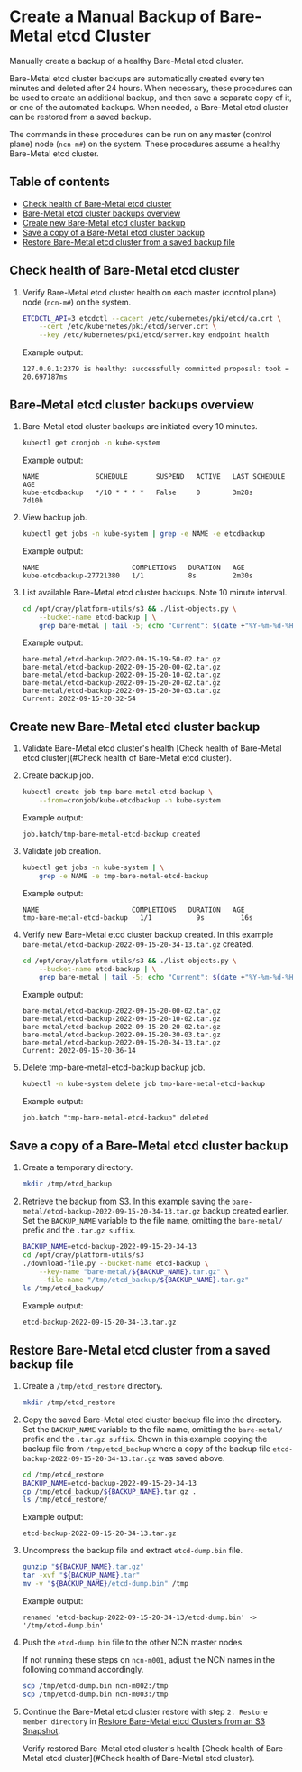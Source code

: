 # Create a Manual Backup of Bare-Metal etcd Cluster

Manually create a backup of a healthy Bare-Metal etcd cluster.

Bare-Metal etcd cluster backups are automatically created every ten minutes and deleted after 24 hours.
When necessary, these procedures can be used to create an additional backup, and then save a separate copy of it, or one of the automated backups.
When needed, a Bare-Metal etcd cluster can be restored from a saved backup.

The commands in these procedures can be run on any master (control plane) node \(`ncn-m#`\) on the system.
These procedures assume a healthy Bare-Metal etcd cluster.

## Table of contents

* [Check health of Bare-Metal etcd cluster](#Check-health-of-Bare-Metal-etcd-cluster)
* [Bare-Metal etcd cluster backups overview](#Bare-Metal-etcd-cluster-backups-overview)
* [Create new Bare-Metal etcd cluster backup](#Create-new-Bare-Metal-etcd-cluster-backup)
* [Save a copy of a Bare-Metal etcd cluster backup](#Save-a-copy-of-a-Bare-Metal-etcd-cluster-backup)
* [Restore Bare-Metal etcd cluster from a saved backup file](#Restore-Bare-Metal-etcd-cluster-from-a-saved-backup-file)

## Check health of Bare-Metal etcd cluster

1. Verify Bare-Metal etcd cluster health on each master (control plane) node \(`ncn-m#`\) on the system.
    
    ```bash
    ETCDCTL_API=3 etcdctl --cacert /etc/kubernetes/pki/etcd/ca.crt \
        --cert /etc/kubernetes/pki/etcd/server.crt \
        --key /etc/kubernetes/pki/etcd/server.key endpoint health
    ```
    
    Example output:
    
    ```text
    127.0.0.1:2379 is healthy: successfully committed proposal: took = 20.697187ms
    ```

## Bare-Metal etcd cluster backups overview

1. Bare-Metal etcd cluster backups are initiated every 10 minutes.
    
    ```bash
    kubectl get cronjob -n kube-system
    ```
    
    Example output:
    
    ```text
    NAME              SCHEDULE       SUSPEND   ACTIVE   LAST SCHEDULE   AGE
    kube-etcdbackup   */10 * * * *   False     0        3m28s           7d10h
    ```

1. View backup  job.
    
    ```bash
    kubectl get jobs -n kube-system | grep -e NAME -e etcdbackup
    ```
    
    Example output:
    
    ```text
    NAME                       COMPLETIONS   DURATION   AGE
    kube-etcdbackup-27721380   1/1           8s         2m30s
    ```

1. List available Bare-Metal etcd cluster backups. Note 10 minute interval.
    
    ```bash
    cd /opt/cray/platform-utils/s3 && ./list-objects.py \
        --bucket-name etcd-backup | \
        grep bare-metal | tail -5; echo "Current": $(date +"%Y-%m-%d-%H-%M-%S")
    ```
    
    Example output:
    
    ```text
    bare-metal/etcd-backup-2022-09-15-19-50-02.tar.gz
    bare-metal/etcd-backup-2022-09-15-20-00-02.tar.gz
    bare-metal/etcd-backup-2022-09-15-20-10-02.tar.gz
    bare-metal/etcd-backup-2022-09-15-20-20-02.tar.gz
    bare-metal/etcd-backup-2022-09-15-20-30-03.tar.gz
    Current: 2022-09-15-20-32-54
    ```

## Create new Bare-Metal etcd cluster backup

1. Validate Bare-Metal etcd cluster's health [Check health of Bare-Metal etcd cluster](#Check health of Bare-Metal etcd cluster).

1. Create backup job.
    
    ```bash
    kubectl create job tmp-bare-metal-etcd-backup \
        --from=cronjob/kube-etcdbackup -n kube-system
    ```
    
    Example output:
    
    ```text
    job.batch/tmp-bare-metal-etcd-backup created
    ```

1. Validate job creation.
    
    ```bash
    kubectl get jobs -n kube-system | \
        grep -e NAME -e tmp-bare-metal-etcd-backup
    ```
    
    Example output:
    
    ```text
    NAME                       COMPLETIONS   DURATION   AGE
    tmp-bare-metal-etcd-backup   1/1           9s         16s
    ```

1. Verify new Bare-Metal etcd cluster backup created.
    In this example `bare-metal/etcd-backup-2022-09-15-20-34-13.tar.gz` created.
    
    ```bash
    cd /opt/cray/platform-utils/s3 && ./list-objects.py \
        --bucket-name etcd-backup | \
        grep bare-metal | tail -5; echo "Current": $(date +"%Y-%m-%d-%H-%M-%S")
    ```
     
    Example output:
    
    ```text
    bare-metal/etcd-backup-2022-09-15-20-00-02.tar.gz
    bare-metal/etcd-backup-2022-09-15-20-10-02.tar.gz
    bare-metal/etcd-backup-2022-09-15-20-20-02.tar.gz
    bare-metal/etcd-backup-2022-09-15-20-30-03.tar.gz
    bare-metal/etcd-backup-2022-09-15-20-34-13.tar.gz
    Current: 2022-09-15-20-36-14
    ```

1. Delete tmp-bare-metal-etcd-backup backup job.
    
    ```bash
    kubectl -n kube-system delete job tmp-bare-metal-etcd-backup
    ```
    
    Example output:
    
    ```text
    job.batch "tmp-bare-metal-etcd-backup" deleted
    ```

## Save a copy of a Bare-Metal etcd cluster backup

1. Create a temporary directory.
    
    ```bash
    mkdir /tmp/etcd_backup
    ```

1. Retrieve the backup from S3.
    In this example saving the `bare-metal/etcd-backup-2022-09-15-20-34-13.tar.gz` backup created earlier.
    Set the `BACKUP_NAME` variable to the file name, omitting the `bare-metal/` prefix and the `.tar.gz suffix`.
    
    ```bash
    BACKUP_NAME=etcd-backup-2022-09-15-20-34-13
    cd /opt/cray/platform-utils/s3
    ./download-file.py --bucket-name etcd-backup \
        --key-name "bare-metal/${BACKUP_NAME}.tar.gz" \
        --file-name "/tmp/etcd_backup/${BACKUP_NAME}.tar.gz"
    ls /tmp/etcd_backup/
    ```
    
    Example output:
    
    ```text
    etcd-backup-2022-09-15-20-34-13.tar.gz
    ```

## Restore Bare-Metal etcd cluster from a saved backup file

1. Create a `/tmp/etcd_restore` directory.
    
    ```bash
    mkdir /tmp/etcd_restore
    ```

1. Copy the saved Bare-Metal etcd cluster backup file into the directory.
    Set the `BACKUP_NAME` variable to the file name, omitting the `bare-metal/` prefix and the `.tar.gz suffix`.
    Shown in this example copying the backup file from `/tmp/etcd_backup`
    where a copy of the backup file `etcd-backup-2022-09-15-20-34-13.tar.gz` was saved above.
    
    ```bash
    cd /tmp/etcd_restore
    BACKUP_NAME=etcd-backup-2022-09-15-20-34-13
    cp /tmp/etcd_backup/${BACKUP_NAME}.tar.gz .
    ls /tmp/etcd_restore/
    ```
    
    Example output:
    
    ```text
    etcd-backup-2022-09-15-20-34-13.tar.gz
    ```

1. Uncompress the backup file and extract `etcd-dump.bin` file.
    
    ```bash
    gunzip "${BACKUP_NAME}.tar.gz"
    tar -xvf "${BACKUP_NAME}.tar"
    mv -v "${BACKUP_NAME}/etcd-dump.bin" /tmp
    ```
    
    Example output:
    
    ```text
    renamed 'etcd-backup-2022-09-15-20-34-13/etcd-dump.bin' -> '/tmp/etcd-dump.bin'
    ```

1. Push the `etcd-dump.bin` file to the other NCN master nodes.
    
    If not running these steps on `ncn-m001`, adjust the NCN names in the following command accordingly.
    
    ```bash
    scp /tmp/etcd-dump.bin ncn-m002:/tmp
    scp /tmp/etcd-dump.bin ncn-m003:/tmp
    ```

1. Continue the Bare-Metal etcd cluster restore with step `2. Restore member directory`
     in [Restore Bare-Metal etcd Clusters from an S3 Snapshot](Restore_Bare-Metal_etcd_Clusters_from_an_S3_Snapshot.md#2-restore-member-directory).

    Verify restored Bare-Metal etcd cluster's health [Check health of Bare-Metal etcd cluster](#Check health of Bare-Metal etcd cluster).
